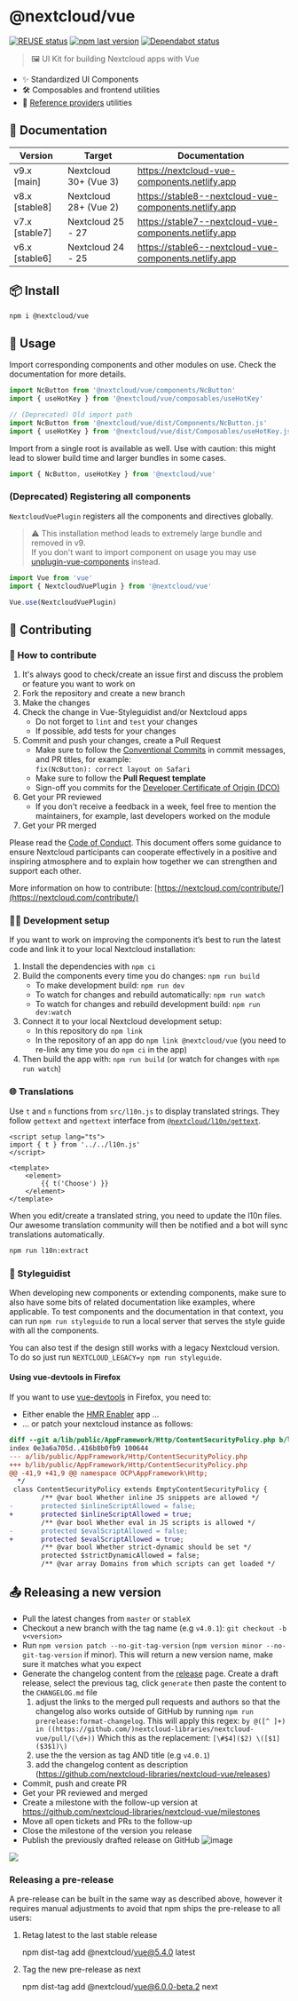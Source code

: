 <!--
  - SPDX-FileCopyrightText: 2018 Nextcloud GmbH and Nextcloud contributors
  - SPDX-License-Identifier: AGPL-3.0-or-later
-->

# @nextcloud/vue

[![REUSE status](https://api.reuse.software/badge/github.com/nextcloud-libraries/nextcloud-vue)](https://api.reuse.software/info/github.com/nextcloud-libraries/nextcloud-vue)
[![npm last version](https://img.shields.io/npm/v/@nextcloud/vue.svg?style=flat)](https://www.npmjs.com/package/@nextcloud/vue)
[![Dependabot status](https://img.shields.io/badge/Dependabot-enabled-brightgreen.svg?longCache=true&style=flat&logo=dependabot)](https://dependabot.com)

> 🖼️ UI Kit for building Nextcloud apps with Vue

- ✨ Standardized UI Components
- 🛠️ Composables and frontend utilities
- 🔗 [Reference providers](https://docs.nextcloud.com/server/latest/developer_manual/digging_deeper/reference.html) utilities

## 📄 Documentation

| Version        | Target                | Documentation                                         |
|----------------|-----------------------|-------------------------------------------------------|
| v9.x [main]    | Nextcloud 30+ (Vue 3) | https://nextcloud-vue-components.netlify.app          |
| v8.x [stable8] | Nextcloud 28+ (Vue 2) | https://stable8--nextcloud-vue-components.netlify.app |
| v7.x [stable7] | Nextcloud 25 - 27     | https://stable7--nextcloud-vue-components.netlify.app |
| v6.x [stable6] | Nextcloud 24 - 25     | https://stable6--nextcloud-vue-components.netlify.app |

## 📦 Install

```bash
npm i @nextcloud/vue
```

## 🚀 Usage

Import corresponding components and other modules on use. Check the documentation for more details.

```js
import NcButton from '@nextcloud/vue/components/NcButton'
import { useHotKey } from '@nextcloud/vue/composables/useHotKey'

// (Deprecated) Old import path 
import NcButton from '@nextcloud/vue/dist/Components/NcButton.js'
import { useHotKey } from '@nextcloud/vue/dist/Composables/useHotKey.js'
```

Import from a single root is available as well. Use with caution: this might lead to slower build time and larger bundles in some cases.

```js
import { NcButton, useHotKey } from '@nextcloud/vue'
```

### (Deprecated) Registering all components

`NextcloudVuePlugin` registers all the components and directives globally.

> ⚠️ This installation method leads to extremely large bundle and removed in v9.\
> If you don't want to import component on usage you may use [unplugin-vue-components](https://github.com/unplugin/unplugin-vue-components) instead.

```js
import Vue from 'vue'
import { NextcloudVuePlugin } from '@nextcloud/vue'

Vue.use(NextcloudVuePlugin)
```

## 🤝 Contributing

### 📜 How to contribute

1. It's always good to check/create an issue first and discuss the problem or feature you want to work on
2. Fork the repository and create a new branch
3. Make the changes
4. Check the change in Vue-Styleguidist and/or Nextcloud apps
   - Do not forget to `lint` and `test` your changes
   - If possible, add tests for your changes
5. Commit and push your changes, create a Pull Request
   - Make sure to follow the [Conventional Commits](https://www.conventionalcommits.org) in commit messages, and PR titles, for example:\
     `fix(NcButton): correct layout on Safari`
   - Make sure to follow the **Pull Request template**
   - Sign-off you commits for the [Developer Certificate of Origin (DCO)](https://developercertificate.org/)
6. Get your PR reviewed
   - If you don't receive a feedback in a week, feel free to mention the maintainers, for example, last developers worked on the module
7. Get your PR merged 

Please read the [Code of Conduct](https://nextcloud.com/community/code-of-conduct/). This document offers some guidance to ensure Nextcloud participants can cooperate effectively in a positive and inspiring atmosphere and to explain how together we can strengthen and support each other.

More information on how to contribute: [https://nextcloud.com/contribute/](https://nextcloud.com/contribute/)

### 🧑‍💻 Development setup

If you want to work on improving the components it’s best to run the latest code and link it to your local Nextcloud installation:

1. Install the dependencies with `npm ci`
2. Build the components every time you do changes: `npm run build`
    - To make development build: `npm run dev`
    - To watch for changes and rebuild automatically: `npm run watch`
    - To watch for changes and rebuild development build: `npm run dev:watch`
3. Connect it to your local Nextcloud development setup:
    - In this repository do `npm link`
    - In the repository of an app do `npm link @nextcloud/vue` (you need to re-link any time you do `npm ci` in the app)
4. Then build the app with: `npm run build` (or watch for changes with `npm run watch`)

### 🌐 Translations

Use `t` and `n` functions from `src/l10n.js` to display translated strings. They follow `gettext` and `ngettext` interface from [`@nextcloud/l10n/gettext`](https://nextcloud-libraries.github.io/nextcloud-l10n/modules/_nextcloud_l10n_gettext.html).

```vue
<script setup lang="ts">
import { t } from '../../l10n.js'
</script>

<template>
	<element>
		{{ t('Choose') }}
	</element>
</template>
```

When you edit/create a translated string, you need to update the l10n files.
Our awesome translation community will then be notified and a bot will sync translations automatically.

```sh
npm run l10n:extract
```

### 🐸 Styleguidist

When developing new components or extending components, make sure to also have some bits of related documentation like examples, where applicable. To test components and the documentation in that context, you can run `npm run styleguide` to run a local server that serves the style guide with all the components.

You can also test if the design still works with a legacy Nextcloud version.
To do so just run `NEXTCLOUD_LEGACY=y npm run styleguide`.

#### Using vue-devtools in Firefox

If you want to use [vue-devtools](https://github.com/vuejs/vue-devtools) in Firefox, you need to:

* Either enable the [HMR Enabler](https://github.com/nextcloud/hmr_enabler) app …
* … or patch your nextcloud instance as follows:

```diff
diff --git a/lib/public/AppFramework/Http/ContentSecurityPolicy.php b/lib/public/AppFramework/Http/ContentSecurityPolicy.php
index 0e3a6a705d..416b8b0fb9 100644
--- a/lib/public/AppFramework/Http/ContentSecurityPolicy.php
+++ b/lib/public/AppFramework/Http/ContentSecurityPolicy.php
@@ -41,9 +41,9 @@ namespace OCP\AppFramework\Http;
  */
 class ContentSecurityPolicy extends EmptyContentSecurityPolicy {
        /** @var bool Whether inline JS snippets are allowed */
-       protected $inlineScriptAllowed = false;
+       protected $inlineScriptAllowed = true;
        /** @var bool Whether eval in JS scripts is allowed */
-       protected $evalScriptAllowed = false;
+       protected $evalScriptAllowed = true;
        /** @var bool Whether strict-dynamic should be set */
        protected $strictDynamicAllowed = false;
        /** @var array Domains from which scripts can get loaded */
```

## 📤 Releasing a new version

- Pull the latest changes from `master` or `stableX`
- Checkout a new branch with the tag name (e.g `v4.0.1`): `git checkout -b v<version>`
- Run `npm version patch --no-git-tag-version` (`npm version minor --no-git-tag-version` if minor).
  This will return a new version name, make sure it matches what you expect
- Generate the changelog content from the [release](https://github.com/nextcloud-libraries/nextcloud-vue/releases) page.
  Create a draft release, select the previous tag, click `generate` then paste the content to the `CHANGELOG.md` file
  1. adjust the links to the merged pull requests and authors so that the changelog also works outside of GitHub
     by running `npm run prerelease:format-changelog`.
     This will apply this regex: `by @([^ ]+) in ((https://github.com/)nextcloud-libraries/nextcloud-vue/pull/(\d+))`
     Which this as the replacement: `[\#$4]($2) \([$1]($3$1)\)`
  2. use the the version as tag AND title (e.g `v4.0.1`)
  3. add the changelog content as description (https://github.com/nextcloud-libraries/nextcloud-vue/releases)
- Commit, push and create PR
- Get your PR reviewed and merged
- Create a milestone with the follow-up version at https://github.com/nextcloud-libraries/nextcloud-vue/milestones
- Move all open tickets and PRs to the follow-up
- Close the milestone of the version you release
- Publish the previously drafted release on GitHub
  ![image](https://user-images.githubusercontent.com/14975046/124442568-2a952500-dd7d-11eb-82a2-402f9170231a.png)

<a href="https://www.netlify.com">
  <img src="https://www.netlify.com/img/global/badges/netlify-dark.svg"/>
</a>

### Releasing a pre-release

A pre-release can be built in the same way as described above, however it requires manual adjustments to avoid that npm ships the pre-release to all users:

1. Retag latest to the last stable release

    npm dist-tag add @nextcloud/vue@5.4.0 latest

2. Tag the new pre-release as next

    npm dist-tag add @nextcloud/vue@6.0.0-beta.2 next
